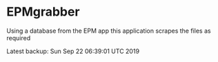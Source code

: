 # EPMgrabber
Using a database from the EPM app this application scrapes the files as required


Latest backup: Sun Sep 22 06:39:01 UTC 2019
